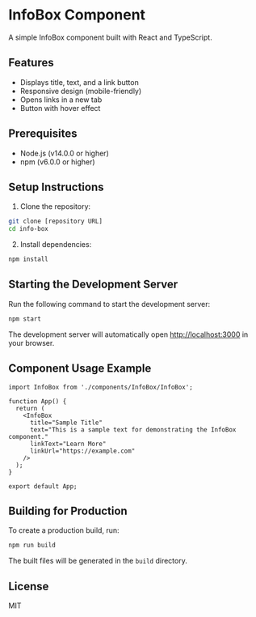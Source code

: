 # InfoBox Component

A simple InfoBox component built with React and TypeScript.

## Features

- Displays title, text, and a link button
- Responsive design (mobile-friendly)
- Opens links in a new tab
- Button with hover effect

## Prerequisites

- Node.js (v14.0.0 or higher)
- npm (v6.0.0 or higher)

## Setup Instructions

1. Clone the repository:
```bash
git clone [repository URL]
cd info-box
```

2. Install dependencies:
```bash
npm install
```

## Starting the Development Server

Run the following command to start the development server:
```bash
npm start
```

The development server will automatically open [http://localhost:3000](http://localhost:3000) in your browser.

## Component Usage Example

```tsx
import InfoBox from './components/InfoBox/InfoBox';

function App() {
  return (
    <InfoBox
      title="Sample Title"
      text="This is a sample text for demonstrating the InfoBox component."
      linkText="Learn More"
      linkUrl="https://example.com"
    />
  );
}

export default App;
```

## Building for Production

To create a production build, run:
```bash
npm run build
```

The built files will be generated in the `build` directory.

## License

MIT
